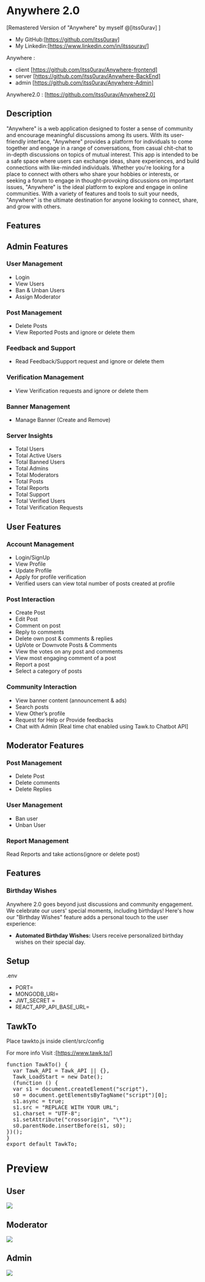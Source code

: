 # Anywhere 2.0

[Remastered Version of "Anywhere" by myself @[itss0urav] ]

- My GitHub:[https://github.com/itss0urav]
- My Linkedin:[https://www.linkedin.com/in/itssourav/]

Anywhere :

- client [https://github.com/itss0urav/Anywhere-frontend]
- server [https://github.com/itss0urav/Anywhere-BackEnd]
- admin [https://github.com/itss0urav/Anywhere-Admin]

Anywhere2.0 : [https://github.com/itss0urav/Anywhere2.0]

## Description

"Anywhere" is a web application designed to foster a sense of community and encourage meaningful discussions among its users. With its user-friendly interface, "Anywhere" provides a platform for individuals to come together and engage in a range of conversations, from casual chit-chat to in-depth discussions on topics of mutual interest. This app is intended to be a safe space where users can exchange ideas, share experiences, and build connections with like-minded individuals. Whether you're looking for a place to connect with others who share your hobbies or interests, or seeking a forum to engage in thought-provoking discussions on important issues, "Anywhere" is the ideal platform to explore and engage in online communities. With a variety of features and tools to suit your needs, "Anywhere" is the ultimate destination for anyone looking to connect, share, and grow with others.

## Features

## Admin Features

### User Management

- Login
- View Users
- Ban & Unban Users
- Assign Moderator

### Post Management

- Delete Posts
- View Reported Posts and ignore or delete them

### Feedback and Support

- Read Feedback/Support request and ignore or delete them

### Verification Management

- View Verification requests and ignore or delete them

### Banner Management

- Manage Banner (Create and Remove)

### Server Insights

- Total Users
- Total Active Users
- Total Banned Users
- Total Admins
- Total Moderators
- Total Posts
- Total Reports
- Total Support
- Total Verified Users
- Total Verification Requests

## User Features

### Account Management

- Login/SignUp
- View Profile
- Update Profile
- Apply for profile verification
- Verified users can view total number of posts created at profile

### Post Interaction

- Create Post
- Edit Post
- Comment on post
- Reply to comments
- Delete own post & comments & replies
- UpVote or Downvote Posts & Comments
- View the votes on any post and comments
- View most engaging comment of a post
- Report a post
- Select a category of posts

### Community Interaction

- View banner content (announcement & ads)
- Search posts
- View Other’s profile
- Request for Help or Provide feedbacks
- Chat with Admin [Real time chat enabled using Tawk.to Chatbot API]

## Moderator Features

### Post Management

- Delete Post
- Delete comments
- Delete Replies

### User Management

- Ban user
- Unban User

### Report Management

Read Reports and take actions(ignore or delete post)

## Features

### Birthday Wishes

Anywhere 2.0 goes beyond just discussions and community engagement. We celebrate our users' special moments, including birthdays! Here's how our "Birthday Wishes" feature adds a personal touch to the user experience:

- **Automated Birthday Wishes:** Users receive personalized birthday wishes on their special day.

## Setup

.env

- PORT=
- MONGODB_URI=
- JWT_SECRET =
- REACT_APP_API_BASE_URL=

## TawkTo

Place tawkto.js inside client/src/config

For more info Visit :[https://www.tawk.to/]

<pre>
function TawkTo() {
  var Tawk_API = Tawk_API || {},
  Tawk_LoadStart = new Date();
  (function () {
  var s1 = document.createElement("script"),
  s0 = document.getElementsByTagName("script")[0];
  s1.async = true;
  s1.src = "REPLACE WITH YOUR URL";
  s1.charset = "UTF-8";
  s1.setAttribute("crossorigin", "\*");
  s0.parentNode.insertBefore(s1, s0);
})();
}
export default TawkTo;
</pre>

# Preview

## User

<img src="/anywhere2.0/client/src/assets/Screenshots/User.png">

## Moderator

<img src="/anywhere2.0/client/src/assets/Screenshots/Moderator.png">

## Admin

<img src="/anywhere2.0/client/src/assets/Screenshots/Admin.png">

